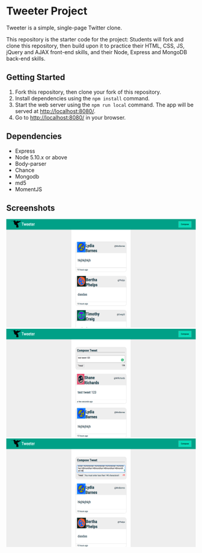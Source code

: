 # Tweeter Project

Tweeter is a simple, single-page Twitter clone.

This repository is the starter code for the project: Students will fork and clone this repository, then build upon it to practice their HTML, CSS, JS, jQuery and AJAX front-end skills, and their Node, Express and MongoDB back-end skills.

## Getting Started

1. Fork this repository, then clone your fork of this repository.
2. Install dependencies using the `npm install` command.
3. Start the web server using the `npm run local` command. The app will be served at <http://localhost:8080/>.
4. Go to <http://localhost:8080/> in your browser.

## Dependencies

- Express
- Node 5.10.x or above
- Body-parser
- Chance
- Mongodb
- md5
- MomentJS

## Screenshots
![Screenshot of default homepage for Tweetr](https://github.com/VidushanK/tweetr/blob/master/docs/TweetrDefaultHomePage.png)
![Screenshot of Compose with text in it](https://github.com/VidushanK/tweetr/blob/master/docs/TweetrTextArea.png)
![Screenshot of Compose textarea containing more than 140 characters](https://github.com/VidushanK/tweetr/blob/master/docs/TweetrOver140Char.png)
